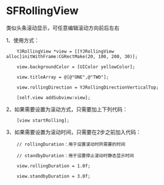 # SFRollingView
类似头条滚动显示，可任意编辑滚动方向前后左右

1、使用方式：

		YJRollingView *view = [[YJRollingView alloc]initWithFrame:CGRectMake(20, 100, 200, 30)];

		view.backgroundColor = [UIColor yellowColor];

		view.titleArray = @[@"ONE",@"TWO"];

		view.rollingDirection = YJRollingDirectionVerticalTop;

		[self.view addSubview:view];


2、如果需要设置为滚动方式，只需要加上下列代码：

		[view startRolling];


3、如果需要设置为滚动时间，只需要在2步之前加入代码：

		// rollingDuration：用于设置滚动时所需要的时间 

		// standbyDuration：用于设置停止滚动时静态显示时间

		view.rollingDuration = 1.0f;

		view.standbyDuration = 3.0f;
